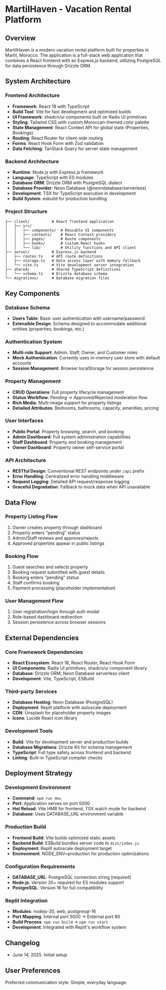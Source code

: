 # MartilHaven - Vacation Rental Platform

## Overview

MartilHaven is a modern vacation rental platform built for properties in Martil, Morocco. The application is a full-stack web application that combines a React frontend with an Express.js backend, utilizing PostgreSQL for data persistence through Drizzle ORM.

## System Architecture

### Frontend Architecture
- **Framework**: React 18 with TypeScript
- **Build Tool**: Vite for fast development and optimized builds
- **UI Framework**: shadcn/ui components built on Radix UI primitives
- **Styling**: Tailwind CSS with custom Moroccan-themed color palette
- **State Management**: React Context API for global state (Properties, Bookings)
- **Routing**: React Router for client-side routing
- **Forms**: React Hook Form with Zod validation
- **Data Fetching**: TanStack Query for server state management

### Backend Architecture
- **Runtime**: Node.js with Express.js framework
- **Language**: TypeScript with ES modules
- **Database ORM**: Drizzle ORM with PostgreSQL dialect
- **Database Provider**: Neon Database (@neondatabase/serverless)
- **Development**: TSX for TypeScript execution in development
- **Build System**: esbuild for production bundling

### Project Structure
```
├── client/          # React frontend application
│   ├── src/
│   │   ├── components/  # Reusable UI components
│   │   ├── contexts/    # React Context providers
│   │   ├── pages/       # Route components
│   │   ├── hooks/       # Custom React hooks
│   │   └── lib/         # Utility functions and API client
├── server/          # Express.js backend
│   ├── routes.ts    # API route definitions
│   ├── storage.ts   # Data access layer with memory fallback
│   └── vite.ts      # Vite development server integration
├── shared/          # Shared TypeScript definitions
│   └── schema.ts    # Drizzle database schema
└── migrations/      # Database migration files
```

## Key Components

### Database Schema
- **Users Table**: Basic user authentication with username/password
- **Extensible Design**: Schema designed to accommodate additional entities (properties, bookings, etc.)

### Authentication System
- **Multi-role Support**: Admin, Staff, Owner, and Customer roles
- **Mock Authentication**: Currently uses in-memory user store with default accounts
- **Session Management**: Browser localStorage for session persistence

### Property Management
- **CRUD Operations**: Full property lifecycle management
- **Status Workflow**: Pending → Approved/Rejected moderation flow
- **Rich Media**: Multi-image support for property listings
- **Detailed Attributes**: Bedrooms, bathrooms, capacity, amenities, pricing

### User Interfaces
- **Public Portal**: Property browsing, search, and booking
- **Admin Dashboard**: Full system administration capabilities
- **Staff Dashboard**: Property and booking management
- **Owner Dashboard**: Property owner self-service portal

### API Architecture
- **RESTful Design**: Conventional REST endpoints under `/api` prefix
- **Error Handling**: Centralized error handling middleware
- **Request Logging**: Detailed API request/response logging
- **Graceful Degradation**: Fallback to mock data when API unavailable

## Data Flow

### Property Listing Flow
1. Owner creates property through dashboard
2. Property enters "pending" status
3. Admin/Staff reviews and approves/rejects
4. Approved properties appear in public listings

### Booking Flow
1. Guest searches and selects property
2. Booking request submitted with guest details
3. Booking enters "pending" status
4. Staff confirms booking
5. Payment processing (placeholder implementation)

### User Management Flow
1. User registration/login through auth modal
2. Role-based dashboard redirection
3. Session persistence across browser sessions

## External Dependencies

### Core Framework Dependencies
- **React Ecosystem**: React 18, React Router, React Hook Form
- **UI Components**: Radix UI primitives, shadcn/ui component library
- **Database**: Drizzle ORM, Neon Database serverless client
- **Development**: Vite, TypeScript, ESBuild

### Third-party Services
- **Database Hosting**: Neon Database (PostgreSQL)
- **Deployment**: Replit platform with autoscale deployment
- **CDN**: Unsplash for placeholder property images
- **Icons**: Lucide React icon library

### Development Tools
- **Build**: Vite for development server and production builds
- **Database Migrations**: Drizzle Kit for schema management
- **TypeScript**: Full type safety across frontend and backend
- **Linting**: Built-in TypeScript compiler checks

## Deployment Strategy

### Development Environment
- **Command**: `npm run dev`
- **Port**: Application serves on port 5000
- **Hot Reload**: Vite HMR for frontend, TSX watch mode for backend
- **Database**: Uses DATABASE_URL environment variable

### Production Build
- **Frontend Build**: Vite builds optimized static assets
- **Backend Build**: ESBuild bundles server code to `dist/index.js`
- **Deployment**: Replit autoscale deployment target
- **Environment**: NODE_ENV=production for production optimizations

### Configuration Requirements
- **DATABASE_URL**: PostgreSQL connection string (required)
- **Node.js**: Version 20+ required for ES modules support
- **PostgreSQL**: Version 16 for full compatibility

### Replit Integration
- **Modules**: nodejs-20, web, postgresql-16
- **Port Mapping**: Internal port 5000 → External port 80
- **Build Process**: `npm run build` → `npm run start`
- **Development**: Integrated with Replit's workflow system

## Changelog
- June 14, 2025. Initial setup

## User Preferences

Preferred communication style: Simple, everyday language.